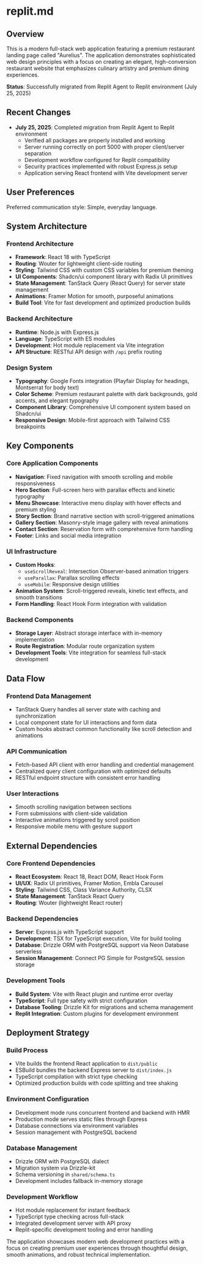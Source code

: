# replit.md

## Overview

This is a modern full-stack web application featuring a premium restaurant landing page called "Aurelius". The application demonstrates sophisticated web design principles with a focus on creating an elegant, high-conversion restaurant website that emphasizes culinary artistry and premium dining experiences.

**Status**: Successfully migrated from Replit Agent to Replit environment (July 25, 2025)

## Recent Changes

- **July 25, 2025**: Completed migration from Replit Agent to Replit environment
  - Verified all packages are properly installed and working
  - Server running correctly on port 5000 with proper client/server separation
  - Development workflow configured for Replit compatibility
  - Security practices implemented with robust Express.js setup
  - Application serving React frontend with Vite development server

## User Preferences

Preferred communication style: Simple, everyday language.

## System Architecture

### Frontend Architecture
- **Framework**: React 18 with TypeScript
- **Routing**: Wouter for lightweight client-side routing
- **Styling**: Tailwind CSS with custom CSS variables for premium theming
- **UI Components**: Shadcn/ui component library with Radix UI primitives
- **State Management**: TanStack Query (React Query) for server state management
- **Animations**: Framer Motion for smooth, purposeful animations
- **Build Tool**: Vite for fast development and optimized production builds

### Backend Architecture
- **Runtime**: Node.js with Express.js
- **Language**: TypeScript with ES modules
- **Development**: Hot module replacement via Vite integration
- **API Structure**: RESTful API design with `/api` prefix routing

### Design System
- **Typography**: Google Fonts integration (Playfair Display for headings, Montserrat for body text)
- **Color Scheme**: Premium restaurant palette with dark backgrounds, gold accents, and elegant typography
- **Component Library**: Comprehensive UI component system based on Shadcn/ui
- **Responsive Design**: Mobile-first approach with Tailwind CSS breakpoints

## Key Components

### Core Application Components
- **Navigation**: Fixed navigation with smooth scrolling and mobile responsiveness
- **Hero Section**: Full-screen hero with parallax effects and kinetic typography
- **Menu Showcase**: Interactive menu display with hover effects and premium styling
- **Story Section**: Brand narrative section with scroll-triggered animations
- **Gallery Section**: Masonry-style image gallery with reveal animations
- **Contact Section**: Reservation form with comprehensive form handling
- **Footer**: Links and social media integration

### UI Infrastructure
- **Custom Hooks**: 
  - `useScrollReveal`: Intersection Observer-based animation triggers
  - `useParallax`: Parallax scrolling effects
  - `useMobile`: Responsive design utilities
- **Animation System**: Scroll-triggered reveals, kinetic text effects, and smooth transitions
- **Form Handling**: React Hook Form integration with validation

### Backend Components
- **Storage Layer**: Abstract storage interface with in-memory implementation
- **Route Registration**: Modular route organization system
- **Development Tools**: Vite integration for seamless full-stack development

## Data Flow

### Frontend Data Management
- TanStack Query handles all server state with caching and synchronization
- Local component state for UI interactions and form data
- Custom hooks abstract common functionality like scroll detection and animations

### API Communication
- Fetch-based API client with error handling and credential management
- Centralized query client configuration with optimized defaults
- RESTful endpoint structure with consistent error handling

### User Interactions
- Smooth scrolling navigation between sections
- Form submissions with client-side validation
- Interactive animations triggered by scroll position
- Responsive mobile menu with gesture support

## External Dependencies

### Core Frontend Dependencies
- **React Ecosystem**: React 18, React DOM, React Hook Form
- **UI/UX**: Radix UI primitives, Framer Motion, Embla Carousel
- **Styling**: Tailwind CSS, Class Variance Authority, CLSX
- **State Management**: TanStack React Query
- **Routing**: Wouter (lightweight React router)

### Backend Dependencies
- **Server**: Express.js with TypeScript support
- **Development**: TSX for TypeScript execution, Vite for build tooling
- **Database**: Drizzle ORM with PostgreSQL support via Neon Database serverless
- **Session Management**: Connect PG Simple for PostgreSQL session storage

### Development Tools
- **Build System**: Vite with React plugin and runtime error overlay
- **TypeScript**: Full type safety with strict configuration
- **Database Tooling**: Drizzle Kit for migrations and schema management
- **Replit Integration**: Custom plugins for development environment

## Deployment Strategy

### Build Process
- Vite builds the frontend React application to `dist/public`
- ESBuild bundles the backend Express server to `dist/index.js`
- TypeScript compilation with strict type checking
- Optimized production builds with code splitting and tree shaking

### Environment Configuration
- Development mode runs concurrent frontend and backend with HMR
- Production mode serves static files through Express
- Database connections via environment variables
- Session management with PostgreSQL backend

### Database Management
- Drizzle ORM with PostgreSQL dialect
- Migration system via Drizzle-kit
- Schema versioning in `shared/schema.ts`
- Development includes fallback in-memory storage

### Development Workflow
- Hot module replacement for instant feedback
- TypeScript type checking across full-stack
- Integrated development server with API proxy
- Replit-specific development tooling and error handling

The application showcases modern web development practices with a focus on creating premium user experiences through thoughtful design, smooth animations, and robust technical implementation.